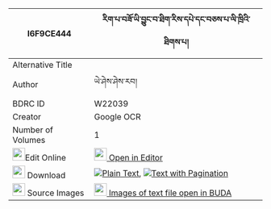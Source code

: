 |I6F9CE444|རིག་པ་བཟོ་ཡི་བྱུང་བ་ཐིག་རིས་དཔེ་དང་བཅས་པ་ལི་ཁྲིའི་ཐིགས་པ། 
| --- | --- 
|Alternative Title |
|Author| ཡེ་ཤེས་ཤེས་རབ།
|BDRC ID | W22039
|Creator | Google OCR
|Number of Volumes| 1
|<img width="25" src="https://img.icons8.com/color/25/000000/edit-property.png">Edit Online| [<img width="25" src="https://avatars.githubusercontent.com/u/45091458?s=200&v=4"> Open in Editor](http://editor.openpecha.org/I6F9CE444)
|<img width="25" src="https://img.icons8.com/fluent/48/000000/download-2.png"/>  Download | [![](https://img.icons8.com/color/20/000000/txt.png)Plain Text](https://github.com/Openpecha/I6F9CE444/releases/download/v1/rigpa_zo_yi_jungwa_tikri_pe_da_plain_I6F9CE444.zip), [![](https://img.icons8.com/color/20/000000/txt.png)Text with Pagination](https://github.com/Openpecha/I6F9CE444/releases/download/v1/rigpa_zo_yi_jungwa_tikri_pe_da_pages_I6F9CE444.zip)
|<img width="25" src="https://img.icons8.com/plasticine/100/000000/pictures-folder.png"/>  Source Images | [<img width="25" src="https://library.bdrc.io/icons/BUDA-small.svg"> Images of text file open in BUDA](https://library.bdrc.io/show/bdr:W22039)